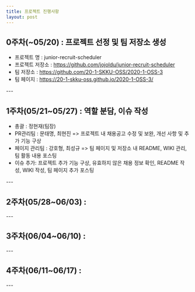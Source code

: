 ```yaml
---
title: 프로젝트 진행사항
layout: post
---
```


<h2>0주차(~05/20) : 프로젝트 선정 및 팀 저장소 생성</h2>
<ul>
  <li>프로젝트 명 : junior-recruit-scheduler</li>
  <li>프로젝트 저장소 : <a href = "https://github.com/jojoldu/junior-recruit-scheduler">https://github.com/jojoldu/junior-recruit-scheduler</a></li>
  <li>팀 저장소 : <a href = "https://github.com/20-1-SKKU-OSS/2020-1-OSS-3">https://github.com/20-1-SKKU-OSS/2020-1-OSS-3</a></li>
  <li>팀 페이지 : <a href = "https://20-1-skku-oss.github.io/2020-1-OSS-3/">https://20-1-skku-oss.github.io/2020-1-OSS-3/</a></li>
</ul>
---
<h2>1주차(05/21~05/27) : 역할 분담, 이슈 작성</h2>
<ul>
  <li>총괄 : 정현재(팀장)</li>
  <li>PR관리팀 : 문태명, 최현진 => 프로젝트 내 채용공고 수정 및 보완, 개선 사항 및 추가 기능 구상</li>
  <li>페이지 관리팀 : 강호형, 최성규 => 팀 페이지 및 저장소 내 README, WIKI 관리, 팀 활동 내용 포스팅</li>
  <li>이슈 추가: 프로젝트 추가 기능 구상, 유효하지 않은 채용 정보 확인, README 작성, WIKI 작성, 팀 페이지 추가 포스팅</li>
</ul>
---
<h2>2주차(05/28~06/03) : </h2>
---
<h2>3주차(06/04~06/10) : </h2>
---
<h2>4주차(06/11~06/17) : </h2>
---
